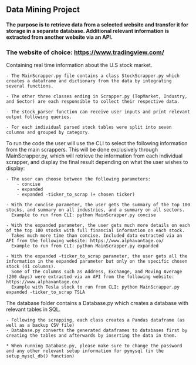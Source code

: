 ## Data Mining Project

#### The purpose is to retrieve data from a selected website and transfer it for storage in a separate database. Additional relevant information is extracted from another website via an API. 

### The website of choice: https://www.tradingview.com/
Containing real time information about the U.S stock market.

	- The MainScrapper.py file contains a class StockScrapper.py which creates a dataframe and dictionary from the data by integrating several functions.

	- The other three classes ending in Scrapper.py (TopMarket, Industry, and Sector) are each responsible to collect their respective data.

	- The stock_parser function can receive user inputs and print relevant output following queries. 

	- For each individual parsed stock tables were split into seven columns and grouped by category.

To run the code the user will use the CLI to select the following information from the main scrappers. This will be done exclusively through MainScrapper.py, which will retrieve the information from each individual scrapper, and display the final result depending on what the user wishes to display: 

	- The user can choose between the following parameters:
		- concise
		- expanded 
		- expanded -ticker_to_scrap (+ chosen ticker)

	- With the concise parameter, the user gets the summary of the top 100 stocks, and summary on all industries, and a summary on all sectors. 
	  Example to run from CLI: python MainScrapper.py concise 

	- With the expanded parameter, the user gets much more details on each of the top 100 stocks with full financial information on each stock.
	  Takes much more time than concise. Included data extracted via an API from the following website: https://www.alphavantage.co/
	  Example to run from CLI: python MainScrapper.py expanded
	
	- With the expanded -ticker_to_scrap parameter, the user gets all the information in the expanded parameter but only on the specific chosen stock (41 columns).
	  Some of the columns such as Address, Exchange, and Moving Average (200 days) were extracted via an API from the following website: https://www.alphavantage.co/
	  Example with Tesla stock to run from CLI: python MainScrapper.py expanded -ticker_to_scrap TSLA   

The database folder contains a Database.py which creates a database with relevant tables in SQL.

	- Following the scrapping, each class creates a Pandas dataframe (as well as a backup CSV file)
	- Database.py converts the generated dataframes to databases first by creating the tables and afterwards by inserting the data in them.

	* When running Database.py, please make sure to change the password and any other relevant setup information for pymysql (in the setup_mysql_db() function)



